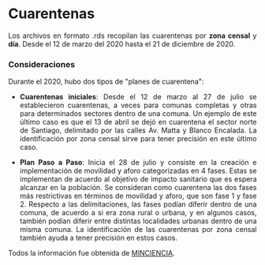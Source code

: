<div style="text-align: justify"> 

# Cuarentenas

Los archivos en formato .rds recopilan las cuarentenas por **zona censal** y **día**. Desde el 12 de marzo del 2020 hasta el 21 de diciembre de 2020. 

### Consideraciones

Durante el 2020, hubo dos tipos de "planes de cuarentena": 

- **Cuarentenas iniciales**: Desde el 12 de marzo al 27 de julio se establecieron cuarentenas, a veces para comunas completas y otras para determinados sectores dentro de una comuna. Un ejemplo de este último caso es que el 13 de abril se dejó en cuarentena el sector norte de Santiago, delimitado por las calles Av. Matta y Blanco Encalada. La identificación por zona censal sirve para tener precisión en este último caso.

- **Plan Paso a Paso**: Inicia el 28 de julio y consiste en la creación e implementación de movilidad y aforo categorizadas en 4 fases. Estas se implementan de acuerdo al objetivo de impacto sanitario que es espera alcanzar en la población. Se consideran como cuarentena las dos fases más restrictivas en términos de movilidad y aforo, que son fase 1 y fase 2. Respecto a las delimitaciones, las fases podían diferir dentro de una comuna, de acuerdo a si era zona rural o urbana, y en algunos casos, también podían diferir entre distintas localidades urbanas dentro de una misma comuna. La identificación de las cuarentenas por zona censal también ayuda a tener precisión en estos casos. 

Todos la información fue obtenida de [MINCIENCIA](https://github.com/MinCiencia/Datos-COVID19).


